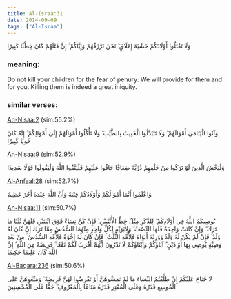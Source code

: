 ```yaml
---
title: Al-Israa:31
date: 2014-09-09
tags: ["Al-Israa"]
---
```

وَلَا تَقْتُلُوا أَوْلَادَكُمْ خَشْيَةَ إِمْلَاقٍ ۖ نَحْنُ نَرْزُقُهُمْ وَإِيَّاكُمْ ۚ إِنَّ قَتْلَهُمْ كَانَ خِطْئًا كَبِيرًا
### meaning: 
Do not kill your children for the fear of penury: We will provide for them and for you. Killing them is indeed a great iniquity.
### similar verses: 

[An-Nisaa:2](/4/2) (sim:55.2%)

وَآتُوا الْيَتَامَىٰ أَمْوَالَهُمْ ۖ وَلَا تَتَبَدَّلُوا الْخَبِيثَ بِالطَّيِّبِ ۖ وَلَا تَأْكُلُوا أَمْوَالَهُمْ إِلَىٰ أَمْوَالِكُمْ ۚ إِنَّهُ كَانَ حُوبًا كَبِيرًا

[An-Nisaa:9](/4/9) (sim:52.9%)

وَلْيَخْشَ الَّذِينَ لَوْ تَرَكُوا مِنْ خَلْفِهِمْ ذُرِّيَّةً ضِعَافًا خَافُوا عَلَيْهِمْ فَلْيَتَّقُوا اللَّهَ وَلْيَقُولُوا قَوْلًا سَدِيدًا

[Al-Anfaal:28](/8/28) (sim:52.7%)

وَاعْلَمُوا أَنَّمَا أَمْوَالُكُمْ وَأَوْلَادُكُمْ فِتْنَةٌ وَأَنَّ اللَّهَ عِنْدَهُ أَجْرٌ عَظِيمٌ

[An-Nisaa:11](/4/11) (sim:50.7%)

يُوصِيكُمُ اللَّهُ فِي أَوْلَادِكُمْ ۖ لِلذَّكَرِ مِثْلُ حَظِّ الْأُنْثَيَيْنِ ۚ فَإِنْ كُنَّ نِسَاءً فَوْقَ اثْنَتَيْنِ فَلَهُنَّ ثُلُثَا مَا تَرَكَ ۖ وَإِنْ كَانَتْ وَاحِدَةً فَلَهَا النِّصْفُ ۚ وَلِأَبَوَيْهِ لِكُلِّ وَاحِدٍ مِنْهُمَا السُّدُسُ مِمَّا تَرَكَ إِنْ كَانَ لَهُ وَلَدٌ ۚ فَإِنْ لَمْ يَكُنْ لَهُ وَلَدٌ وَوَرِثَهُ أَبَوَاهُ فَلِأُمِّهِ الثُّلُثُ ۚ فَإِنْ كَانَ لَهُ إِخْوَةٌ فَلِأُمِّهِ السُّدُسُ ۚ مِنْ بَعْدِ وَصِيَّةٍ يُوصِي بِهَا أَوْ دَيْنٍ ۗ آبَاؤُكُمْ وَأَبْنَاؤُكُمْ لَا تَدْرُونَ أَيُّهُمْ أَقْرَبُ لَكُمْ نَفْعًا ۚ فَرِيضَةً مِنَ اللَّهِ ۗ إِنَّ اللَّهَ كَانَ عَلِيمًا حَكِيمًا

[Al-Baqara:236](/2/236) (sim:50.6%)

لَا جُنَاحَ عَلَيْكُمْ إِنْ طَلَّقْتُمُ النِّسَاءَ مَا لَمْ تَمَسُّوهُنَّ أَوْ تَفْرِضُوا لَهُنَّ فَرِيضَةً ۚ وَمَتِّعُوهُنَّ عَلَى الْمُوسِعِ قَدَرُهُ وَعَلَى الْمُقْتِرِ قَدَرُهُ مَتَاعًا بِالْمَعْرُوفِ ۖ حَقًّا عَلَى الْمُحْسِنِينَ
